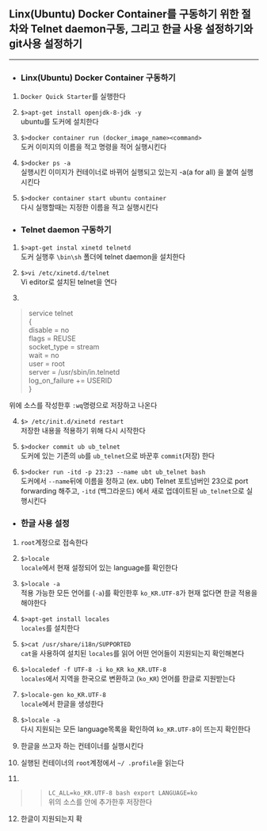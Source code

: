 ## **Linx(Ubuntu) Docker Container를 구동하기 위한 절차와 Telnet daemon구동, 그리고 한글 사용 설정하기와 git사용 설정하기**
----

- ### Linx(Ubuntu) Docker Container 구동하기 <br />

1. `Docker Quick Starter`를 실행한다<br />

2. `$>apt-get install openjdk-8-jdk -y`<br />
ubuntu를 도커에 설치한다

3. `$>docker container run (docker_image_name><command>`<br />
도커 이미지의 이름을 적고 명령을 적어 실행시킨다

4. `$>docker ps -a`<br />
실행시킨 이미지가 컨테이너로 바뀌어 실행되고 있는지 -a(a for all) 을 붙여 실행시킨다

5. `$>docker container start ubuntu container`<br />
다시 실행할때는 지정한 이름을 적고 실행시킨다

- ### Telnet daemon 구동하기 <br />

1. `$>apt-get instal xinetd telnetd`<br />
도커 실행후 `\bin\sh` 폴더에 telnet daemon을 설치한다

2. `$>vi /etc/xinetd.d/telnet`<br />
Vi editor로 설치된 telnet을 연다

3. <br />
> service telnet <br />
> { <br />
> disable = no <br />
> flags = REUSE <br />
> socket_type = stream <br />
> wait = no <br />
> user = root <br />
> server = /usr/sbin/in.telnetd <br />
> log_on_failure += USERID <br />
> } <br />

위에 소스를 작성한후 `:wq`명령으로 저장하고 나온다

4. `$> /etc/init.d/xinetd restart`<br />
저장한 내용을 적용하기 위해 다시 시작한다

5. `$>docker commit ub ub_telnet`<br />
도커에 있는 기존의 `ub`를  `ub_telnet`으로 바꾼후 `commit`(저장) 한다

6. `$>docker run -itd -p 23:23 --name ubt ub_telnet bash`<br />
도커에서 `--name`뒤에 이름을 정하고 (ex. ubt) Telnet 포트넘버인 23으로 port forwarding 해주고, `-itd` (백그라운드) 에서 새로 업데이트된 `ub_telnet`으로 실행시킨다


- ### 한글 사용 설정<br />

1. `root`계정으로 접속한다<br />

2. `$>locale`<br />
`locale`에서 현재 설정되어 있는 language를 확인한다

3. `$>locale -a`<br />
적용 가능한 모든 언어를 (`-a`)를 확인한후 `ko_KR.UTF-8`가 현재 없다면 한글 적용을 해야한다

4. `$>apt-get install locales`<br />
`locales`를 설치한다

5. `$>cat /usr/share/i18n/SUPPORTED`<br />
`cat`을 사용하여 설치된 `locales`를 읽어 어떤 언어들이 지원되는지 확인해본다

6. `$>localedef -f UTF-8 -i ko_KR ko_KR.UTF-8`<br />
`locales`에서 지역을 한국으로 변환하고 (`ko_KR`) 언어를 한글로 지원받는다

7. `$>locale-gen ko_KR.UTF-8`<br />
`locale`에서 한글을 생성한다

8. `$>locale -a`<br />
다시 지원되는 모든 language목록을 확인하여 `ko_KR.UTF-8`이 뜨는지 확인한다

9. 한글을 쓰고자 하는 컨테이너를 실행시킨다<br />

10. 실행된 컨테이너의 `root`계정에서 `~/ .profile`을 읽는다<br />

11. 
>> `LC_ALL=ko_KR.UTF-8 bash
>> export LANGUAGE=ko`<br />
위의 소스를 안에 추가한후 저장한다

12. 한글이 지원되는지 확







